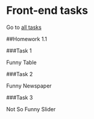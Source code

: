 # Front-end tasks
Go to <a href=[https://umkalogic.github.io/front-end/home/index.html]>all tasks</a>


##Homework 1.1 

###Task 1 

Funny Table

###Task 2

Funny Newspaper

###Task 3

Not So Funny Slider
